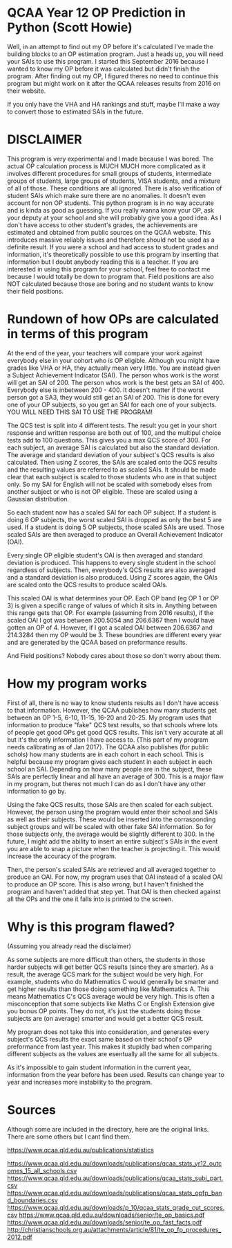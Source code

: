 # QCAA Year 12 OP Prediction in Python (Scott Howie)

Well, in an attempt to find out my OP before it's calculated I've made the building blocks to an OP estimation program. Just a heads up, you will need your SAIs to use this program. I started this September 2016 because I wanted to know my OP before it was calculated but didn't finish the program. After finding out my OP, I figured theres no need to continue this program but might work on it after the QCAA releases results from 2016 on their website.

If you only have the VHA and HA rankings and stuff, maybe I'll make a way to convert those to estimated SAIs in the future.

# DISCLAIMER

This program is very experimental and I made because I was bored. The actual OP calculation process is MUCH MUCH more complicated as it involves different procedures for small groups of students, intermediate groups of students, large groups of students, VISA students, and a mixture of all of those. These conditions are all ignored. There is also verification of student SAIs which make sure there are no anomalies. It doesn't even account for non OP students. This python program is in no way accurate and is kinda as good as guessing. If you really wanna know your OP, ask your deputy at your school and she will probably give you a good idea. As I don't have access to other student's grades, the achievements are estimated and obtained from public sources on the QCAA website. This introduces massive reliably issues and therefore should not be used as a definite result. If you were a school and had access to student grades and information, it's theoretically possible to use this program by inserting that information but I doubt anybody reading this is a teacher. If you are interested in using this program for your school, feel free to contact me because I would totally be down to program that. Field positions are also NOT calculated because those are boring and no student wants to know their field positions.

# Rundown of how OPs are calculated in terms of this program

At the end of the year, your teachers will compare your work against everybody else in your cohort who is OP eligible. Although you might have grades like VHA or HA, they actually mean very little. You are instead given a Subject Achievement Indicator (SAI). The person whos work is the worst will get an SAI of 200. The person whos work is the best gets an SAI of 400. Everybody else is inbetween 200 - 400. It doesn't matter if the worst person got a SA3, they would still get an SAI of 200. This is done for every one of your OP subjects, so you get an SAI for each one of your subjects. YOU WILL NEED THIS SAI TO USE THE PROGRAM!

The QCS test is split into 4 different tests. The result you get in your short response and written response are both out of 100, and the  multipul choice tests add to 100 questions. This gives you a max QCS score of 300. For each subject, an average SAI is calculated but also the standard deviation. The average and standard deviation of your subject's QCS results is also calculated. Then using Z scores, the SAIs are scaled onto the QCS results and the resulting values are referred to as scaled SAIs. It should be made clear that each subject is scaled to those students who are in that subject only. So my SAI for English will not be scaled with somebody elses from another subject or who is not OP eligible. These are scaled using a Gaussian distribution.

So each student now has a scaled SAI for each OP subject. If a student is doing 6 OP subjects, the worst scaled SAI is dropped as only the best 5 are used. If a student is doing 5 OP subjects, those scaled SAIs are used. Those scaled SAIs are then averaged to produce an Overall Achievement Indicator (OAI).

Every single OP eligible student's OAI is then averaged and standard deviation is produced. This happens to every single student in the school regardless of subjects. Then, everybody's QCS results are also averaged and a standard deviation is also produced. Using Z scores again, the OAIs are scaled onto the QCS results to produce scaled OAIs.

This scaled OAI is what determines your OP. Each OP band (eg OP 1 or OP 3) is given a specific range of values of which it sits in. Anything between this range gets that OP. For example (assuming from 2016 results), if the scaled OAI I got was between 200.5054 and 206.6367 then I would have gotten an OP of 4. However, if I got a scaled OAI between 206.6367 and 214.3284 then my OP would be 3. These boundries are different every year and are generated by the QCAA based on preformance results.

And Field positions? Nobody cares about those so don't worry about them.

# How my program works

First of all, there is no way to know students results as I don't have access to that information. However, the QCAA publishes how many students get between an OP 1-5, 6-10, 11-15, 16-20 and 20-25. My program uses that information to produce "fake" QCS test results, so that schools where lots of people get good OPs get good QCS results. This isn't very accurate at all but it's the only information I have access to. {This part of my program needs calibrating as of Jan 2017}. The QCAA also publishes (for public schols) how many students are in each cohort in each school. This is helpful because my program gives each student in each subject in each school an SAI. Depending on how many people are in the subject, these SAIs are perfectly linear and all have an average of 300. This is a major flaw in my program, but theres not much I can do as I don't have any other information to go by.

Using the fake QCS results, those SAIs are then scaled for each subject. However, the person using the program would enter their school and SAIs as well as their subjects. These would be inserted into the corrasponding subject groups and will be scaled with other fake SAI information. So for those subjects only, the average would be slightly different to 300. In the future, I might add the ability to insert an entire subject's SAIs in the event you are able to snap a picture when the teacher is projecting it. This would increase the accuracy of the program.

Then, the person's scaled SAIs are retrieved and all averaged together to produce an OAI. For now, my program uses that OAI instead of a scaled OAI to produce an OP score. This is also wrong, but I haven't finished the program and haven't added that step yet. That OAI is then checked against all the OPs and the one it falls into is printed to the screen.

# Why is this program flawed?

(Assuming you already read the disclaimer)

As some subjects are more difficult than others, the students in those harder subjects will get better QCS results (since they are smarter). As a result, the average QCS mark for the subject would be very high. For example, students who do Mathematics C would generally be smarter and get higher results than those doing something like Mathematics A. This means Mathematics C's QCS average would be very high. This is often a misconception that some subjects like Maths C or English Extension give you bonus OP points. They do not, it's just the students doing those subjects are (on average) smarter and would get a better QCS result.

My program does not take this into consideration, and generates every subject's QCS results the exact same based on their school's OP preformance from last year. This makes it stupidly bad when comparing different subjects as the values are esentually all the same for all subjects.

As it's impossible to gain student information in the current year, information from the year before has been used. Results can change year to year and increases more instability to the program.

# Sources

Although some are included in the directory, here are the original links. There are some others but I cant find them.

https://www.qcaa.qld.edu.au/publications/statistics

https://www.qcaa.qld.edu.au/downloads/publications/qcaa_stats_yr12_outcomes_15_all_schools.csv
https://www.qcaa.qld.edu.au/downloads/publications/qcaa_stats_subj_part.csv
https://www.qcaa.qld.edu.au/downloads/publications/qcaa_stats_opfp_band_boundaries.csv
https://www.qcaa.qld.edu.au/downloads/p_10/qcaa_stats_grade_cut_scores.csv
https://www.qcaa.qld.edu.au/downloads/senior/te_op_basics.pdf
https://www.qcaa.qld.edu.au/downloads/senior/te_op_fast_facts.pdf
http://christianschools.org.au/attachments/article/81/te_op_fp_procedures_2012.pdf
